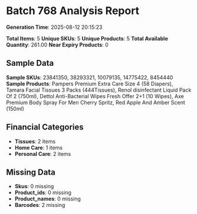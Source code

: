 # Batch 768 Analysis Report

**Generation Time**: 2025-08-12 20:15:23

**Total Items**: 5
**Unique SKUs**: 5
**Unique Products**: 5
**Total Available Quantity**: 261.00
**Near Expiry Products**: 0

## Sample Data
**Sample SKUs**: 23841350, 38293321, 10079135, 14775422, 8454440
**Sample Products**: Pampers Premium Extra Care Size 4 (58 Diapers), Tamara Facial Tissues 3 Packs (444Tissues), Renol disinfectant Liquid Pack Of 2 (750ml), Dettol Anti-Bacterial Wipes Fresh Offer 2+1 (10 Wipes), Axe Premium Body Spray For Men Cherry Spritz, Red Apple And Amber Scent (150ml)

## Financial Categories
- **Tissues**: 2 items
- **Home Care**: 1 items
- **Personal Care**: 2 items

## Missing Data
- **Skus**: 0 missing
- **Product_ids**: 0 missing
- **Product_names**: 0 missing
- **Barcodes**: 2 missing
